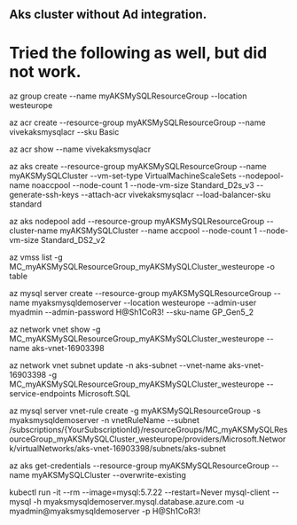 ## Aks cluster without Ad integration.

# Tried the following as well, but did not work.

az group create --name myAKSMySQLResourceGroup --location westeurope

az acr create --resource-group myAKSMySQLResourceGroup --name vivekaksmysqlacr --sku Basic

az acr show --name vivekaksmysqlacr

az aks create --resource-group myAKSMySQLResourceGroup --name myAKSMySQLCluster --vm-set-type VirtualMachineScaleSets --nodepool-name noaccpool --node-count 1 --node-vm-size Standard_D2s_v3 --generate-ssh-keys --attach-acr vivekaksmysqlacr --load-balancer-sku standard

az aks nodepool add --resource-group myAKSMySQLResourceGroup --cluster-name myAKSMySQLCluster --name accpool --node-count 1 --node-vm-size Standard_DS2_v2

az vmss list -g MC_myAKSMySQLResourceGroup_myAKSMySQLCluster_westeurope -o table

az mysql server create --resource-group myAKSMySQLResourceGroup --name myaksmysqldemoserver  --location westeurope --admin-user myadmin --admin-password H@Sh1CoR3! --sku-name GP_Gen5_2

az network vnet show -g MC_myAKSMySQLResourceGroup_myAKSMySQLCluster_westeurope --name aks-vnet-16903398

az network vnet subnet update -n aks-subnet --vnet-name aks-vnet-16903398 -g MC_myAKSMySQLResourceGroup_myAKSMySQLCluster_westeurope --service-endpoints Microsoft.SQL

az mysql server vnet-rule create -g myAKSMySQLResourceGroup -s myaksmysqldemoserver -n vnetRuleName --subnet /subscriptions/{YourSubscriptionId}/resourceGroups/MC_myAKSMySQLResourceGroup_myAKSMySQLCluster_westeurope/providers/Microsoft.Network/virtualNetworks/aks-vnet-16903398/subnets/aks-subnet

az aks get-credentials --resource-group myAKSMySQLResourceGroup --name myAKSMySQLCluster --overwrite-existing

kubectl run -it --rm --image=mysql:5.7.22 --restart=Never mysql-client -- mysql -h myaksmysqldemoserver.mysql.database.azure.com -u myadmin@myaksmysqldemoserver -p H@Sh1CoR3!
